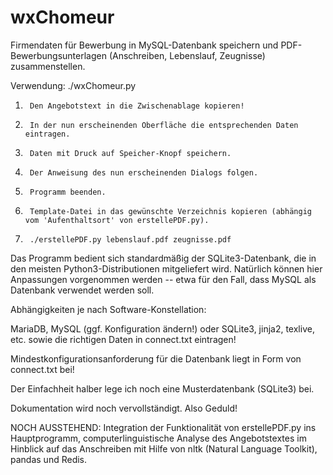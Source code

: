 # wxChomeur
Firmendaten für Bewerbung in MySQL-Datenbank speichern und PDF-Bewerbungsunterlagen (Anschreiben, Lebenslauf, Zeugnisse) zusammenstellen.

Verwendung: ./wxChomeur.py

1.      Den Angebotstext in die Zwischenablage kopieren!
2.      In der nun erscheinenden Oberfläche die entsprechenden Daten eintragen.
3.      Daten mit Druck auf Speicher-Knopf speichern.
4.      Der Anweisung des nun erscheinenden Dialogs folgen.
5.      Programm beenden.
6.      Template-Datei in das gewünschte Verzeichnis kopieren (abhängig vom 'Aufenthaltsort' von erstellePDF.py).
7.      ./erstellePDF.py lebenslauf.pdf zeugnisse.pdf

Das Programm bedient sich standardmäßig der SQLite3-Datenbank, die in den meisten Python3-Distributionen mitgeliefert wird.
Natürlich können hier Anpassungen vorgenommen werden -- etwa für den Fall, dass MySQL als Datenbank verwendet werden soll.

Abhängigkeiten je nach Software-Konstellation:

MariaDB, MySQL (ggf. Konfiguration ändern!) oder SQLite3, jinja2, texlive, etc. sowie die richtigen Daten in connect.txt eintragen!

Mindestkonfigurationsanforderung für die Datenbank liegt in Form von connect.txt bei!

Der Einfachheit halber lege ich noch eine Musterdatenbank (SQLite3) bei.

Dokumentation wird noch vervollständigt. Also Geduld!

NOCH AUSSTEHEND: Integration der Funktionalität von erstellePDF.py ins Hauptprogramm, computerlinguistische Analyse des Angebotstextes
im Hinblick auf das Anschreiben mit Hilfe von nltk (Natural Language Toolkit), pandas und Redis.